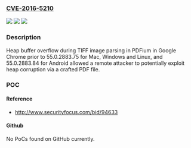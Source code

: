 ### [CVE-2016-5210](https://cve.mitre.org/cgi-bin/cvename.cgi?name=CVE-2016-5210)
![](https://img.shields.io/static/v1?label=Product&message=Google%20Chrome%20prior%20to%2055.0.2883.75%20for%20Mac%2C%20Windows%20and%20Linux%2C%20and%2055.0.2883.84%20for%20Android&color=blue)
![](https://img.shields.io/static/v1?label=Version&message=n%2Fa&color=blue)
![](https://img.shields.io/static/v1?label=Vulnerability&message=heap%20buffer%20overflow&color=brighgreen)

### Description

Heap buffer overflow during TIFF image parsing in PDFium in Google Chrome prior to 55.0.2883.75 for Mac, Windows and Linux, and 55.0.2883.84 for Android allowed a remote attacker to potentially exploit heap corruption via a crafted PDF file.

### POC

#### Reference
- http://www.securityfocus.com/bid/94633

#### Github
No PoCs found on GitHub currently.

